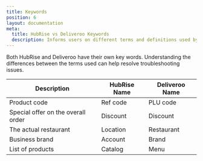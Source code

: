 ```yaml
---
title: Keywords
position: 6
layout: documentation
meta:
  title: HubRise vs Deliveroo Keywords
  description: Informs users on different terms and definitions used by Deliveroo vs HubRise. Understanding differences can help troubleshoot Deliveroo connection issues in the context of an integration with HubRise.
---
```


Both HubRise and Deliveroo have their own key words. Understanding the differences between the terms used can help resolve troubleshooting issues.

| Description                        | HubRise Name | Deliveroo Name |
| ---------------------------------- | ------------ | -------------- |
| Product code                       | Ref code     | PLU code       |
| Special offer on the overall order | Discount     | Discount       |
| The actual restaurant              | Location     | Restaurant     |
| Business brand                     | Account      | Brand          |
| List of products                   | Catalog      | Menu           |
